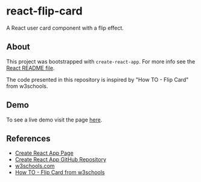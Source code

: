 # react-flip-card
A React user card component with a flip effect.

## About

This project was bootstrapped with `create-react-app`. For more info see the [React README file](README.react.md).

The code presented in this repository is inspired by "How TO - Flip Card" from w3schools.

## Demo
To see a live demo visit the page [here](https://frameforce.github.io/react-flip-card/).

## References
- [Create React App Page](https://facebook.github.io/create-react-app/)
- [Create React App GitHub Repository](https://github.com/facebook/create-react-app)
- [w3schools.com](https://www.w3schools.com/)
- [How TO - Flip Card from w3schools](https://www.w3schools.com/howto/howto_css_flip_card.asp)

